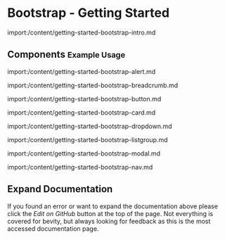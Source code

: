 <link rel="stylesheet" href="//stackpath.bootstrapcdn.com/bootstrap/4.3.1/css/bootstrap.min.css" integrity="sha384-ggOyR0iXCbMQv3Xipma34MD+dH/1fQ784/j6cY/iJTQUOhcWr7x9JvoRxT2MZw1T" crossorigin="anonymous">
<link rel="stylesheet" href="//cdn.materialdesignicons.com/5.3.45/css/materialdesignicons.min.css">
<style>
.alert.mdi::before,
.breadcrumb .mdi::before,
.btn.mdi::before,
.card-title.mdi::before,
.card-subtitle.mdi::before,
.card-link.mdi::before,
.dropdown-item.mdi::before,
.list-group-item.mdi::before,
.nav-link.mdi::before {
    font-size: 1.25em;
    line-height: initial;
    position: relative;
    top: 0.09rem;
}
.alert.mdi::before,
.breadcrumb .mdi:not(:empty)::before,
.btn.mdi:not(:empty)::before,
.card-title.mdi:not(:empty)::before,
.card-subtitle.mdi:not(:empty)::before,
.card-link.mdi:not(:empty)::before,
.dropdown-item.mdi:not(:empty)::before,
.nav-link.mdi:not(:empty)::before {
    margin-right: 0.25rem;
}
.list-group-item.mdi:not(:empty)::before {
    margin-right: 0.5rem;
}
.dropdown-item.mdi:not(:empty)::before {
    margin-left: -0.75rem;
}
.alert.mdi::before,
.list-group-item.mdi:not(:empty)::before {
    margin-left: -0.5rem;
}
.modal-title.mdi::before {
    font-size: 1.5em;
    line-height: 0.5;
    position: relative;
    top: 0.26rem;
    margin-right: 0.5rem;
}
</style>

# Bootstrap - Getting Started

import:/content/getting-started-bootstrap-intro.md

## Components <small>Example Usage</small>

import:/content/getting-started-bootstrap-alert.md

import:/content/getting-started-bootstrap-breadcrumb.md

import:/content/getting-started-bootstrap-button.md

import:/content/getting-started-bootstrap-card.md

import:/content/getting-started-bootstrap-dropdown.md

import:/content/getting-started-bootstrap-listgroup.md

import:/content/getting-started-bootstrap-modal.md

import:/content/getting-started-bootstrap-nav.md

## Expand Documentation

If you found an error or want to expand the documentation above please click the *Edit on GitHub* button at the top of the page. Not everything is covered for bevity, but always looking for feedback as this is the most accessed documentation page.